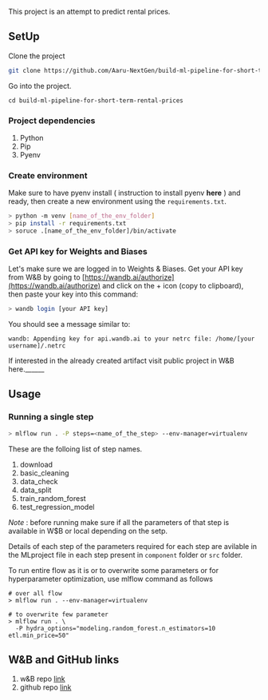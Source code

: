 This project is an attempt to predict rental prices. 


## SetUp

Clone the project
```bash
git clone https://github.com/Aaru-NextGen/build-ml-pipeline-for-short-term-rental-prices.git
```

Go into the project.
```
cd build-ml-pipeline-for-short-term-rental-prices
```

### Project dependencies

1. Python
2. Pip
2. Pyenv

### Create environment

Make sure to have pyenv install ( instruction to install pyenv **here** ) and ready, then create a new environment using the ``requirements.txt``.

```bash
> python -m venv [name_of_the_env_folder] 
> pip install -r requirements.txt
> soruce .[name_of_the_env_folder]/bin/activate
```

### Get API key for Weights and Biases
Let's make sure we are logged in to Weights & Biases. Get your API key from W&B by going to 
[https://wandb.ai/authorize](https://wandb.ai/authorize) and click on the + icon (copy to clipboard), 
then paste your key into this command:

```bash
> wandb login [your API key]
```

You should see a message similar to:
```
wandb: Appending key for api.wandb.ai to your netrc file: /home/[your username]/.netrc
```

If interested in the already created artifact visit public project in W&B here.______


## Usage

### Running a single step

```bash
> mlflow run . -P steps=<name_of_the_step> --env-manager=virtualenv
```
These are the folloing list of step names.

1. download
2. basic_cleaning
3. data_check
4. data_split
5. train_random_forest
6. test_regression_model

*Note* : before running make sure if all the parameters of that step is available in W$B or local depending on the setp.

Details of each step of the parameters required for each step are avilable in the MLproject file in each step present in ``component`` folder or ``src`` folder.

To run entire flow as it is or to overwrite some parameters or for hyperparameter optimization, use mlflow command as follows

```base
# over all flow
> mlflow run . --env-manager=virtualenv

# to overwrite few parameter
> mlflow run . \
  -P hydra_options="modeling.random_forest.n_estimators=10 etl.min_price=50"
```

## W&B and GitHub links
1. w&B repo [link](https://wandb.ai/arunprabhath/nyc_airbnb?workspace=user-arunprabhath)
2. github repo [link](https://github.com/Aaru-NextGen/build-ml-pipeline-for-short-term-rental-prices)